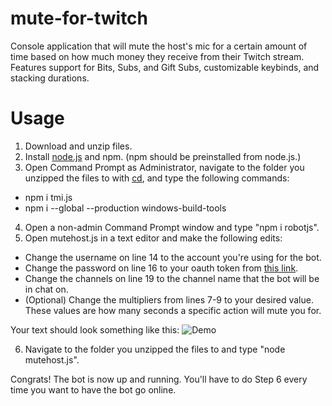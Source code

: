 # mute-for-twitch
Console application that will mute the host's mic for a certain amount of time based on how much money they receive from their Twitch stream. Features support for Bits, Subs, and Gift Subs, customizable keybinds, and stacking durations.
# Usage
1. Download and unzip files.
2. Install [node.js](https://nodejs.org/en/) and npm. (npm should be preinstalled from node.js.)
3. Open Command Prompt as Administrator, navigate to the folder you unzipped the files to with [cd](https://docs.microsoft.com/en-us/windows-server/administration/windows-commands/cd), and type the following commands:
  - npm i tmi.js
  - npm i --global --production windows-build-tools
4. Open a non-admin Command Prompt window and type "npm i robotjs".
5. Open mutehost.js in a text editor and make the following edits:
  - Change the username on line 14 to the account you're using for the bot.
  - Change the password on line 16 to your oauth token from [this link](https://twitchapps.com/tmi/).
  - Change the channels on line 19 to the channel name that the bot will be in chat on.
  - (Optional) Change the multipliers from lines 7-9 to your desired value. These values are how many seconds a specific action will mute you for.
  
Your text should look something like this: ![Demo](https://cdn.discordapp.com/attachments/603730493074046978/743521744127787088/uh_uh_ye.png)

6. Navigate to the folder you unzipped the files to and type "node mutehost.js".

Congrats! The bot is now up and running. You'll have to do Step 6 every time you want to have the bot go online.
